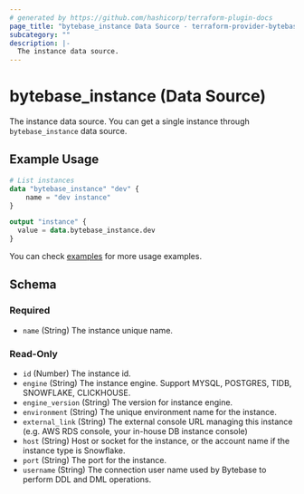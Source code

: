 ```yaml
---
# generated by https://github.com/hashicorp/terraform-plugin-docs
page_title: "bytebase_instance Data Source - terraform-provider-bytebase"
subcategory: ""
description: |-
  The instance data source.
---
```


# bytebase_instance (Data Source)

The instance data source. You can get a single instance through `bytebase_instance` data source.

## Example Usage

```terraform
# List instances
data "bytebase_instance" "dev" {
    name = "dev instance"
}

output "instance" {
  value = data.bytebase_instance.dev
}
```

You can check [examples](https://github.com/bytebase/terraform-provider-bytebase/blob/main/examples/main.tf) for more usage examples.

<!-- schema generated by tfplugindocs -->
## Schema

### Required

- `name` (String) The instance unique name.

### Read-Only

- `id` (Number) The instance id.
- `engine` (String) The instance engine. Support MYSQL, POSTGRES, TIDB, SNOWFLAKE, CLICKHOUSE.
- `engine_version` (String) The version for instance engine.
- `environment` (String) The unique environment name for the instance.
- `external_link` (String) The external console URL managing this instance (e.g. AWS RDS console, your in-house DB instance console)
- `host` (String) Host or socket for the instance, or the account name if the instance type is Snowflake.
- `port` (String) The port for the instance.
- `username` (String) The connection user name used by Bytebase to perform DDL and DML operations.
